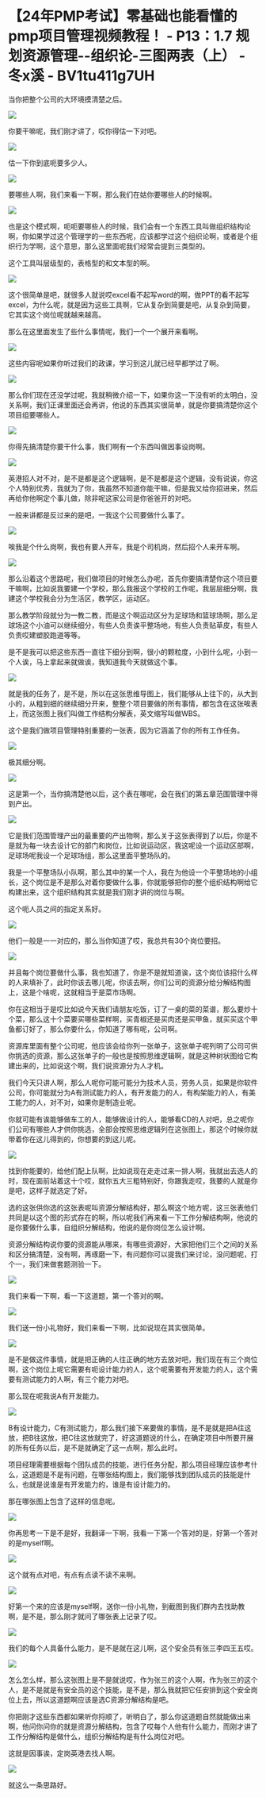 # 【24年PMP考试】零基础也能看懂的pmp项目管理视频教程！ - P13：1.7 规划资源管理--组织论-三图两表（上） - 冬x溪 - BV1tu411g7UH

当你把整个公司的大环境摸清楚之后。

![](img/32d36c048d43700365852f3fc3eff6d9_1.png)

你要干嘛呢，我们刚才讲了，哎你得估一下对吧。

![](img/32d36c048d43700365852f3fc3eff6d9_3.png)

估一下你到底呃要多少人。

![](img/32d36c048d43700365852f3fc3eff6d9_5.png)

要哪些人啊，我们来看一下啊，那么我们在姑你要哪些人的时候啊。

![](img/32d36c048d43700365852f3fc3eff6d9_7.png)

也是这个模式啊，呃呃要哪些人的时候，我们会有一个东西工具叫做组织结构论啊，你如果学过这个管理学的一些东西呢，应该都学过这个组织论啊，或者是个组织行为学啊，这个意思，那么这里面呢我们经常会提到三类型的。

这个工具叫层级型的，表格型的和文本型的啊。

![](img/32d36c048d43700365852f3fc3eff6d9_9.png)

这个很简单是吧，就很多人就说哎excel看不起写word的啊，做PPT的看不起写excel，为什么呢，就是因为这些工具啊，它从复杂到简要是吧，从复杂到简要，它其实这个岗位呢就越来越高。

那么在这里面发生了些什么事情呢，我们一个一个展开来看啊。

![](img/32d36c048d43700365852f3fc3eff6d9_11.png)

这些内容呢如果你听过我们的政课，学习到这儿就已经早都学过了啊。

![](img/32d36c048d43700365852f3fc3eff6d9_13.png)

那么你们现在还没学过呢，我就稍微介绍一下，如果你这一下没有听的太明白，没关系啊，我们正课里面还会再讲，他说的东西其实很简单，就是你要搞清楚你这个项目组要哪些人。



![](img/32d36c048d43700365852f3fc3eff6d9_15.png)

你得先搞清楚你要干什么事，我们啊有一个东西叫做因事设岗啊。

![](img/32d36c048d43700365852f3fc3eff6d9_17.png)

英港招人对不对，是不是都是这个逻辑啊，是不是都是这个逻辑，没有说诶，你这个人特别优秀，我就为了你，我虽然不知道你能干嘛，但是我又给你招进来，然后再给你他啊定个事儿做，除非呢这家公司是你爸爸开的对吧。

一般来讲都是反过来的是吧，一我这个公司要做什么事了。

![](img/32d36c048d43700365852f3fc3eff6d9_19.png)

唉我是个什么岗啊，我也有要人开车，我是个司机岗，然后招个人来开车啊。

![](img/32d36c048d43700365852f3fc3eff6d9_21.png)

那么沿着这个思路呢，我们做项目的时候怎么办呢，首先你要搞清楚你这个项目要干嘛啊，比如说我要建一个学校，那么我报这个学校的工作呢，我层层细分啊，我建这个学校我会分为生活区，教学区，运动区。

那么教学阶段就分为一教二教，而是这个啊运动区分为足球场和篮球场啊，那么足球场这个小油可以继续细分，有些人负责诶平整场地，有些人负责贴草皮，有些人负责哎建塑胶跑道等等。

是不是我可以把这些东西一直往下细分到啊，很小的颗粒度，小到什么呢，小到一个人诶，马上拿起来就做诶，我知道我今天就做这个事。



![](img/32d36c048d43700365852f3fc3eff6d9_23.png)

就是我的任务了，是不是，所以在这张思维导图上，我们能够从上往下的，从大到小的，从粗到细的继续细分开来，整整个项目要做的所有事情，都包含在这张唉表上，而这张图上我们叫做工作结构分解表，英文缩写叫做WBS。

这个是我们做项目管理特别重要的一张表，因为它涵盖了你的所有工作任务。

![](img/32d36c048d43700365852f3fc3eff6d9_25.png)

极其细分啊。

![](img/32d36c048d43700365852f3fc3eff6d9_27.png)

这是第一个，当你搞清楚他以后，这个表在哪呢，会在我们的第五章范围管理中得到产出。

![](img/32d36c048d43700365852f3fc3eff6d9_29.png)

它是我们范围管理产出的最重要的产出物啊，那么关于这张表得到了以后，你是不是就为每一块去设计它的部门和岗位，比如说运动区，我这呢设一个运动区部啊，足球场呢我设一个足球场组，那么这里面平整场队的。

我是一个平整场队小队啊，那么其中的某一个人，我在为他设一个平整场地的小组长，这个岗位是不是那么对着你要做什么事，你就能够把你的整个组织结构啊给它构建出来，这个组织结构其实就是我们刚才讲的岗位与啊。

这个呃人员之间的指定关系好。

![](img/32d36c048d43700365852f3fc3eff6d9_31.png)

他们一般是一一对应的，那么当你知道了哎，我总共有30个岗位要招。

![](img/32d36c048d43700365852f3fc3eff6d9_33.png)

并且每个岗位要做什么事，我也知道了，你是不是就知道诶，这个岗位该招什么样的人来填补了，此时你该去哪儿呢，你该去啊，你们公司的资源分给分解结构图上，这是个啥呢，这就相当于是菜市场啊。

你在这相当于是哎比如说今天我们请朋友吃饭，订了一桌的菜的菜谱，那么要炒十个菜，那么这十个菜要买哪些菜样啊，买青椒还是买肉还是买甲鱼，就买买这个甲鱼都订好了，那么你要什么，你知道了哪有呢，公司啊。

资源库里面有整个公司呢，他应该会给你列一张单子，这张单子呢列明了公司可供你挑选的资源，那么这张单子的一般也是按照思维逻辑啊，就是这种树状图给它构建出来的，比如说这个啊，我们说资源分为人才机。

我们今天只讲人啊，那么人呢你可能可能分为技术人员，劳务人员，如果是你软件公司，你可能就分为A有测试能力的人，有开发能力的人，有构架能力的人，有美工能力的人，对不对，如果你是制造业呢。

你就可能有诶能够做车工的人，能够做设计的人，能够看CD的人对吧，总之呢你们公司有哪些人才供你挑选，全部会按照思维逻辑列在这张图上，那这个时候你就带着你在这儿得到的，你想要的到这儿呢。



![](img/32d36c048d43700365852f3fc3eff6d9_35.png)

找到你能要的，给他们配上队啊，比如说现在走走过来一排人啊，我就出去选人的时，现在面前站着这十个哎，就你五大三粗特别好，你跟我走哎，我要的人就是你是吧，这样子就选定了好。

选的这张供你选的这张表呢叫资源分解结构好，那么啊这个地方呢，这三张表他们共同是以这个图的形式存在的啊，所以呢我们再来看一下工作分解结构啊，他说的是你要做什么事，自组织分解结构，他说的是你岗位怎么设计啊。

资源分解结构说你要的资源能从哪来，有哪些资源好，大家把他们三个之间的关系和区分搞清楚，没有啊，再琢磨一下，有问题你可以提我们来讨论，没问题呢，打个一，我们来做套题测验一下。



![](img/32d36c048d43700365852f3fc3eff6d9_37.png)

我们来看一下啊，看一下这道题，第一个答对的啊。

![](img/32d36c048d43700365852f3fc3eff6d9_39.png)

我们送一份小礼物好，我们来看一下啊，比如说现在其实很简单。

![](img/32d36c048d43700365852f3fc3eff6d9_41.png)

是不是做这件事情，就是把正确的人往正确的地方去放对吧，我们现在有三个岗位啊，这个岗位上呢它需要有呃设计能力的人，这个呢需要有开发能力的人，这个需要有测试能力的人啊，有三个能力对吧。

那么现在呢我说A有开发能力。

![](img/32d36c048d43700365852f3fc3eff6d9_43.png)

B有设计能力，C有测试能力，那么我们接下来要做的事情，是不是就是把A往这放，把B往这放，把C往这放就完了，好这道题说的什么，在确定项目中所要开展的所有任务以后，是不是就确定了这一点啊，那么此时。

项目经理需要根据每个团队成员的技能，进行任务分配，那么项目经理应该参考什么，这道题是不是有问题，在哪张结构图上，我们能够找到团队成员的技能是什么，也就是说谁是有开发能力的，谁是有设计能力的。

那在哪张图上包含了这样的信息呢。

![](img/32d36c048d43700365852f3fc3eff6d9_45.png)

你再思考一下是不是好，我翻译一下啊，我看一下第一个答对的是，好第一个答对的是myself啊。

![](img/32d36c048d43700365852f3fc3eff6d9_47.png)

这个就有点对吧，有点有点读不读不来啊。

![](img/32d36c048d43700365852f3fc3eff6d9_49.png)

好第一个来的应该是myself啊，送你一份小礼物，到截图到我们群内去找助教啊，是不是，那么刚才就问了哪张表上记录了哎。



![](img/32d36c048d43700365852f3fc3eff6d9_51.png)

我们的每个人具备什么能力，是不是就在这儿啊，这个安全员有张三李四王五哎。

![](img/32d36c048d43700365852f3fc3eff6d9_53.png)

怎么怎么样，那么这张图上是不是就说哎，作为张三的这个人啊，作为张三的这个人，是不是就是有安全员的这个技能，是不是，那么我就把它任安排到这个安全岗位上去，所以这道题啊应该是选C资源分解结构是吧。

你把刚才这些东西都如果听你捋顺了，听明白了，那么你这道题自然就能做出来啊，他问你问你的就是资源分解结构，包含了哎每个人他有什么能力，而刚才讲了工作分解结构是做什么，组织分解结构是有什么岗位对吧。

这就是因事诶，定岗英港去找人啊。

![](img/32d36c048d43700365852f3fc3eff6d9_55.png)

就这么一条思路好。